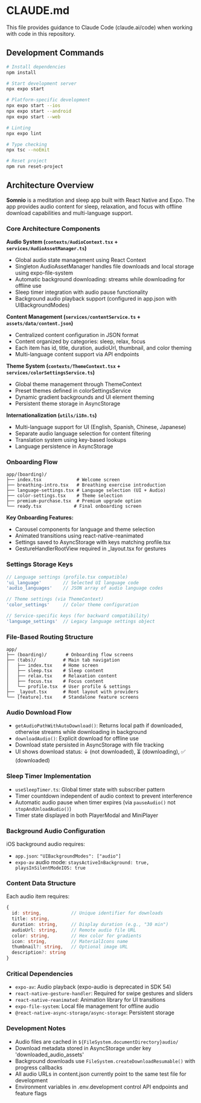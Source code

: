 # CLAUDE.md

This file provides guidance to Claude Code (claude.ai/code) when working with code in this repository.

## Development Commands

```bash
# Install dependencies
npm install

# Start development server
npx expo start

# Platform-specific development
npx expo start --ios
npx expo start --android
npx expo start --web

# Linting
npx expo lint

# Type checking
npx tsc --noEmit

# Reset project
npm run reset-project
```

## Architecture Overview

**Somnio** is a meditation and sleep app built with React Native and Expo. The app provides audio content for sleep, relaxation, and focus with offline download capabilities and multi-language support.

### Core Architecture Components

**Audio System (`contexts/AudioContext.tsx` + `services/AudioAssetManager.ts`)**
- Global audio state management using React Context
- Singleton AudioAssetManager handles file downloads and local storage using expo-file-system
- Automatic background downloading: streams while downloading for offline use
- Sleep timer integration with audio pause functionality
- Background audio playback support (configured in app.json with UIBackgroundModes)

**Content Management (`services/contentService.ts` + `assets/data/content.json`)**
- Centralized content configuration in JSON format
- Content organized by categories: sleep, relax, focus
- Each item has id, title, duration, audioUrl, thumbnail, and color theming
- Multi-language content support via API endpoints

**Theme System (`contexts/ThemeContext.tsx` + `services/colorSettingsService.ts`)**
- Global theme management through ThemeContext
- Preset themes defined in colorSettingsService
- Dynamic gradient backgrounds and UI element theming
- Persistent theme storage in AsyncStorage

**Internationalization (`utils/i18n.ts`)**
- Multi-language support for UI (English, Spanish, Chinese, Japanese)
- Separate audio language selection for content filtering
- Translation system using key-based lookups
- Language persistence in AsyncStorage

### Onboarding Flow

```
app/(boarding)/
├── index.tsx             # Welcome screen
├── breathing-intro.tsx   # Breathing exercise introduction
├── language-settings.tsx # Language selection (UI + Audio)
├── color-settings.tsx    # Theme selection
├── premium-purchase.tsx  # Premium upgrade option
└── ready.tsx            # Final onboarding screen
```

**Key Onboarding Features:**
- Carousel components for language and theme selection
- Animated transitions using react-native-reanimated
- Settings saved to AsyncStorage with keys matching profile.tsx
- GestureHandlerRootView required in _layout.tsx for gestures

### Settings Storage Keys

```javascript
// Language settings (profile.tsx compatible)
'ui_language'        // Selected UI language code
'audio_languages'    // JSON array of audio language codes

// Theme settings (via ThemeContext)
'color_settings'     // Color theme configuration

// Service-specific keys (for backward compatibility)
'language_settings'  // Legacy language settings object
```

### File-Based Routing Structure

```
app/
├── (boarding)/       # Onboarding flow screens
├── (tabs)/          # Main tab navigation
│   ├── index.tsx    # Home screen
│   ├── sleep.tsx    # Sleep content
│   ├── relax.tsx    # Relaxation content  
│   ├── focus.tsx    # Focus content
│   └── profile.tsx  # User profile & settings
├── _layout.tsx      # Root layout with providers
└── [feature].tsx    # Standalone feature screens
```

### Audio Download Flow

- `getAudioPathWithAutoDownload()`: Returns local path if downloaded, otherwise streams while downloading in background
- `downloadAudio()`: Explicit download for offline use
- Download state persisted in AsyncStorage with file tracking
- UI shows download status: ↓ (not downloaded), ⏳ (downloading), ✅ (downloaded)

### Sleep Timer Implementation

- `useSleepTimer.ts`: Global timer state with subscriber pattern
- Timer countdown independent of audio context to prevent interference
- Automatic audio pause when timer expires (via `pauseAudio()` not `stopAndUnloadAudio()`)
- Timer state displayed in both PlayerModal and MiniPlayer

### Background Audio Configuration

iOS background audio requires:
- `app.json`: `"UIBackgroundModes": ["audio"]`
- `expo-av` audio mode: `staysActiveInBackground: true, playsInSilentModeIOS: true`

### Content Data Structure

Each audio item requires:
```typescript
{
  id: string,           // Unique identifier for downloads
  title: string,
  duration: string,     // Display duration (e.g., "30 min")
  audioUrl: string,     // Remote audio file URL
  color: string,        // Hex color for gradients
  icon: string,         // MaterialIcons name
  thumbnail?: string,   // Optional image URL
  description?: string
}
```

### Critical Dependencies

- `expo-av`: Audio playback (expo-audio is deprecated in SDK 54)
- `react-native-gesture-handler`: Required for swipe gestures and sliders
- `react-native-reanimated`: Animation library for UI transitions
- `expo-file-system`: Local file management for offline audio
- `@react-native-async-storage/async-storage`: Persistent storage

### Development Notes

- Audio files are cached in `${FileSystem.documentDirectory}audio/`
- Download metadata stored in AsyncStorage under key 'downloaded_audio_assets'
- Background downloads use `FileSystem.createDownloadResumable()` with progress callbacks
- All audio URLs in content.json currently point to the same test file for development
- Environment variables in .env.development control API endpoints and feature flags